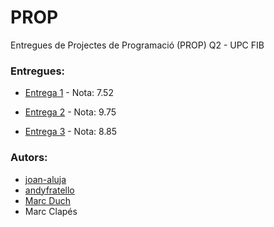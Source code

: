# PROP
Entregues de Projectes de Programació (PROP) Q2 - UPC FIB

### Entregues:
* [Entrega 1](https://github.com/andyfratello/PROP/tree/main/Entrega%201) - Nota: 7.52

* [Entrega 2](https://github.com/andyfratello/PROP/tree/main/Entrega%202) - Nota: 9.75

* [Entrega 3](https://github.com/andyfratello/PROP/tree/main/Entrega%203) - Nota: 8.85

### Autors:
* [joan-aluja](https://github.com/joan-aluja)
* [andyfratello](https://github.com/andyfratello)
* [Marc Duch](https://github.com/Marcarrones)
* Marc Clapés